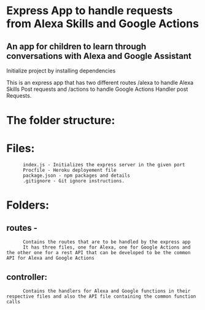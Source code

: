 # Express App to handle requests from Alexa Skills and Google Actions

## An app for children to learn through conversations with Alexa and Google Assistant

Initialize project by installing dependencies

This is an express app that has two different routes /alexa to handle Alexa Skills Post requests and /actions to handle Google Actions Handler post Requests.

# The folder structure:
# Files: 
          index.js - Initializes the express server in the given port
          Procfile - Heroku deployement file
          package.json - npm packages and details
          .gitignore - Git ignore instructions.
          
# Folders:
## routes - 
          Contains the routes that are to be handled by the express app
          It has three files, one for Alexa, one for Google Actions and the other one for a rest API that can be developed to be the common API for Alexa and Google Actions
## controller: 
          Contains the handlers for Alexa and Google functions in their respective files and also the API file containing the common function calls
          
